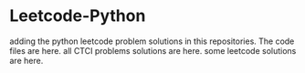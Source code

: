 # Leetcode-Python
adding the python leetcode problem solutions in this repositories. 
The code files are here.
all CTCI problems solutions are here.
some leetcode solutions are here.










































































































































































































































































































































































































































































































































































































































































































































































































































